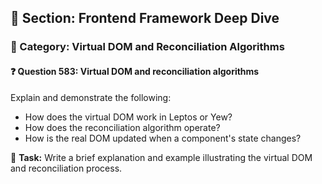 ## 📘 Section: Frontend Framework Deep Dive  
### 🔹 Category: Virtual DOM and Reconciliation Algorithms  
#### ❓ Question 583: Virtual DOM and reconciliation algorithms

Explain and demonstrate the following:

- How does the virtual DOM work in Leptos or Yew?
- How does the reconciliation algorithm operate?
- How is the real DOM updated when a component's state changes?

🔧 **Task:** Write a brief explanation and example illustrating the virtual DOM and reconciliation process.
